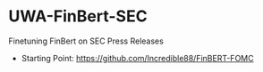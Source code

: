 # UWA-FinBert-SEC
Finetuning FinBert on SEC Press Releases
- Starting Point: https://github.com/Incredible88/FinBERT-FOMC
